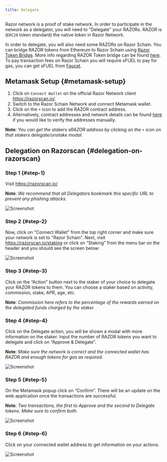 ```yaml
---
title: Delegate
---
```


Razor network is a proof of stake network. In order to participate in the network as a delegator, you will need to "Delegate" your RAZORs. RAZOR is (`ERC20` token standard) the native token in Razor Network.

In order to delegate, you will also need some RAZORs on Razor Schain. You can bridge RAZOR tokens from Ethereum to Razor Schain using [Razor Token Bridge](https://bridge.razorscan.io/). More info regarding RAZOR Token bridge can be found [here](docs/token-bridge/ethereum-razor). To pay transaction fees on Razor Schain you will require sFUEL to pay for gas, you can get sFUEL from [Faucet](https://faucet.razorscan.io/).

<!-- > Warning: Razor network is in alpha state and is deployed on Skale v2 Testnet. Please use Testnet tokens only. -->

## Metamask Setup {#metamask-setup}

1. Click on `Connect Wallet` on the official Razor Network client <https://razorscan.io/>.
2. Switch to the Razor Schain Network and connect Metamask wallet.
3. Click on the `+` icon to add the RAZOR contract address.
4. Alternatively, contract addresses and network details can be found [here](./mainnet/deployment-details.md) if you would like to verify the addresses manually.

**Note**: _You can get the stakers sRAZOR address by clicking on the `+` icon on that stakers delegate/unstake modal._

## Delegation on Razorscan {#delegation-on-razorscan}

### Step 1 {#step-1}

Visit <https://razorscan.io/>

**Note**: _We recommend that all Delegators bookmark this specific URL to prevent any phishing attacks_.

![Screenshot](/img/delegate/Delegation_step1.png)

### Step 2 {#step-2}

Now, click on “Connect Wallet” from the top right corner and make sure your network is set to "Razor Schain". Next, visit https://razorscan.io/staking or click on “Staking” from the menu bar on the header and you should see the screen below:

![Screenshot](/img/delegate/delegation_step2.png)

### Step 3 {#step-3}

Click on the “Action” button next to the staker of your choice to delegate your RAZOR tokens to them. You can choose a staker based on activity, commission, stake, APR, age, etc.

**Note**: _Commission here refers to the percentage of the rewards earned on the delegated funds charged by the staker._

### Step 4 {#step-4}

Click on the Delegate action, you will be shown a modal with more information on the staker. Input the number of RAZOR tokens you want to delegate and click on “Approve & Delegate”.

**Note**: _Make sure the network is correct and the connected wallet has RAZOR and enough tokens for gas as required._

![Screenshot](/img/4.png)

### Step 5 {#step-5}

On the Metamask popup click on “Confirm”. There will be an update on the web application once the transactions are successful.

**Note**: _Two transactions, the first to Approve and the second to Delegate tokens. Make sure to confirm both._

![Screenshot](/img/delegate/metamask-delegate.png)

### Step 6 {#step-6}

Click on your connected wallet address to get information on your actions.

![Screenshot](/img//delegate/delegation_step6.png)
